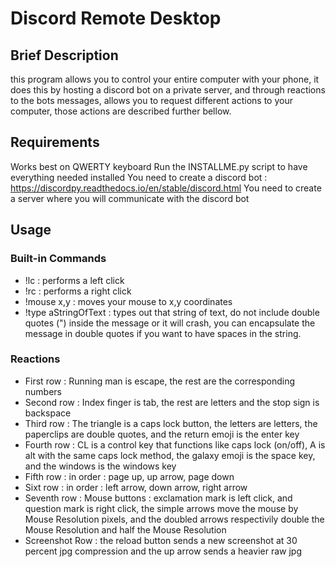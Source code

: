 # Discord Remote Desktop
## Brief Description
this program allows you to control your entire computer with your phone, it does this by hosting a discord bot on a private server, and through reactions to the bots messages, allows you to request different actions to your computer, those actions are described further bellow.

## Requirements
Works best on QWERTY keyboard
Run the INSTALLME.py script to have everything needed installed
You need to create a discord bot : https://discordpy.readthedocs.io/en/stable/discord.html
You need to create a server where you will communicate with the discord bot

## Usage
### Built-in Commands
- !lc : performs a left click
- !rc : performs a right click
- !mouse x,y : moves your mouse to x,y coordinates
- !type aStringOfText : types out that string of text, do not include double quotes (") inside the message or it will crash, you can encapsulate the message in double quotes if you want to have spaces in the string.

### Reactions
- First row : Running man is escape, the rest are the corresponding numbers
- Second row : Index finger is tab, the rest are letters and the stop sign is backspace
- Third row : The triangle is a caps lock button, the letters are letters, the paperclips are double quotes, and the return emoji is the enter key
- Fourth row : CL is a control key that functions like caps lock (on/off), A is alt with the same caps lock method, the galaxy emoji is the space key, and the windows is the windows key
- Fifth row : in order : page up, up arrow, page down
- Sixt row : in order : left arrow, down arrow, right arrow
- Seventh row : Mouse buttons : exclamation mark is left click, and question mark is right click, the simple arrows move the mouse by Mouse Resolution pixels, and the doubled arrows respectivily double the Mouse Resolution and half the Mouse Resolution
- Screenshot Row : the reload button sends a new screenshot at 30 percent jpg compression and the up arrow sends a heavier raw jpg 
